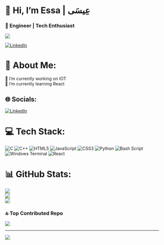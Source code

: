 # 👋 Hi, I’m Essa | عِيسَى
### 🚀 Engineer | Tech Enthusiast 
![](https://komarev.com/ghpvc/?username=essareshi&color=red&style=plastic&label=Mewers)

[![LinkedIn](https://img.shields.io/badge/LinkedIn-0077B5?style=for-the-badge&logo=linkedin&logoColor=white)](https://www.linkedin.com/in/essareshi/)  

# 💫 About Me:
🔭 I’m currently working on IOT<br>
🌱 I’m currently learning React <br>


## 🌐 Socials:
[![LinkedIn](https://img.shields.io/badge/LinkedIn-%230077B5.svg?logo=linkedin&logoColor=white)](https://linkedin.com/in/essareshi) 

# 💻 Tech Stack:
![C](https://img.shields.io/badge/c-%2300599C.svg?style=for-the-badge&logo=c&logoColor=white) ![C++](https://img.shields.io/badge/c++-%2300599C.svg?style=for-the-badge&logo=c%2B%2B&logoColor=white) ![HTML5](https://img.shields.io/badge/html5-%23E34F26.svg?style=for-the-badge&logo=html5&logoColor=white) ![JavaScript](https://img.shields.io/badge/javascript-%23323330.svg?style=for-the-badge&logo=javascript&logoColor=%23F7DF1E) ![CSS3](https://img.shields.io/badge/css3-%231572B6.svg?style=for-the-badge&logo=css3&logoColor=white) ![Python](https://img.shields.io/badge/python-3670A0?style=for-the-badge&logo=python&logoColor=ffdd54) ![Bash Script](https://img.shields.io/badge/bash_script-%23121011.svg?style=for-the-badge&logo=gnu-bash&logoColor=white) ![Windows Terminal](https://img.shields.io/badge/Windows%20Terminal-%234D4D4D.svg?style=for-the-badge&logo=windows-terminal&logoColor=white) ![React](https://img.shields.io/badge/react-%2320232a.svg?style=for-the-badge&logo=react&logoColor=%2361DAFB)
# 📊 GitHub Stats:
![](https://github-readme-stats.vercel.app/api?username=essareshi&theme=dark&hide_border=false&include_all_commits=false&count_private=false)<br/>
![](https://nirzak-streak-stats.vercel.app/?user=essareshi&theme=dark&hide_border=false)<br/>
![](https://github-readme-stats.vercel.app/api/top-langs/?username=essareshi&theme=dark&hide_border=false&include_all_commits=false&count_private=false&layout=compact)

### 🔝 Top Contributed Repo
![](https://github-contributor-stats.vercel.app/api?username=essareshi&limit=5&theme=darcula&combine_all_yearly_contributions=true)

---
[![](https://visitcount.itsvg.in/api?id=essareshi&icon=5&color=4)](https://visitcount.itsvg.in)
